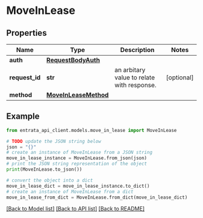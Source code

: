 # MoveInLease


## Properties

Name | Type | Description | Notes
------------ | ------------- | ------------- | -------------
**auth** | [**RequestBodyAuth**](RequestBodyAuth.md) |  | 
**request_id** | **str** | an arbitary value to relate with response. | [optional] 
**method** | [**MoveInLeaseMethod**](MoveInLeaseMethod.md) |  | 

## Example

```python
from entrata_api_client.models.move_in_lease import MoveInLease

# TODO update the JSON string below
json = "{}"
# create an instance of MoveInLease from a JSON string
move_in_lease_instance = MoveInLease.from_json(json)
# print the JSON string representation of the object
print(MoveInLease.to_json())

# convert the object into a dict
move_in_lease_dict = move_in_lease_instance.to_dict()
# create an instance of MoveInLease from a dict
move_in_lease_from_dict = MoveInLease.from_dict(move_in_lease_dict)
```
[[Back to Model list]](../README.md#documentation-for-models) [[Back to API list]](../README.md#documentation-for-api-endpoints) [[Back to README]](../README.md)


